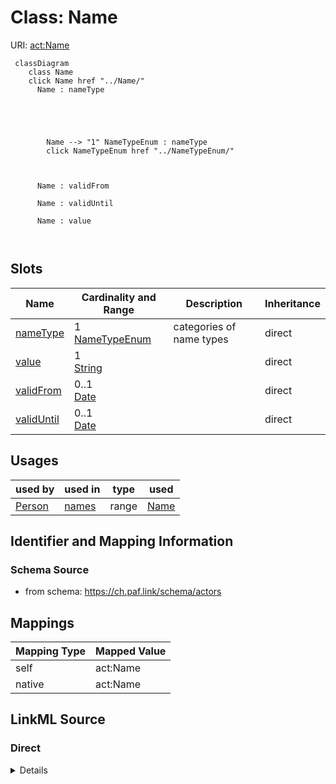 

# Class: Name 



URI: [act:Name](https://ch.paf.link/schema/actors/Name)





```mermaid
 classDiagram
    class Name
    click Name href "../Name/"
      Name : nameType
        
          
    
        
        
        Name --> "1" NameTypeEnum : nameType
        click NameTypeEnum href "../NameTypeEnum/"
    

        
      Name : validFrom
        
      Name : validUntil
        
      Name : value
        
      
```




<!-- no inheritance hierarchy -->


## Slots

| Name | Cardinality and Range | Description | Inheritance |
| ---  | --- | --- | --- |
| [nameType](nameType.md) | 1 <br/> [NameTypeEnum](NameTypeEnum.md) | categories of name types | direct |
| [value](value.md) | 1 <br/> [String](String.md) |  | direct |
| [validFrom](validFrom.md) | 0..1 <br/> [Date](Date.md) |  | direct |
| [validUntil](validUntil.md) | 0..1 <br/> [Date](Date.md) |  | direct |





## Usages

| used by | used in | type | used |
| ---  | --- | --- | --- |
| [Person](Person.md) | [names](names.md) | range | [Name](Name.md) |







## Identifier and Mapping Information






### Schema Source


* from schema: https://ch.paf.link/schema/actors




## Mappings

| Mapping Type | Mapped Value |
| ---  | ---  |
| self | act:Name |
| native | act:Name |






## LinkML Source

<!-- TODO: investigate https://stackoverflow.com/questions/37606292/how-to-create-tabbed-code-blocks-in-mkdocs-or-sphinx -->

### Direct

<details>
```yaml
name: Name
from_schema: https://ch.paf.link/schema/actors
attributes:
  nameType:
    name: nameType
    description: categories of name types
    from_schema: https://ch.paf.link/schema/actors
    rank: 1000
    domain_of:
    - Name
    range: NameTypeEnum
    required: true
  value:
    name: value
    from_schema: https://ch.paf.link/schema/actors
    rank: 1000
    domain_of:
    - Name
    required: true
  validFrom:
    name: validFrom
    from_schema: https://ch.paf.link/schema/actors
    rank: 1000
    domain_of:
    - Name
    - Validity
    - ElectoralDistrict
    range: date
  validUntil:
    name: validUntil
    from_schema: https://ch.paf.link/schema/actors
    rank: 1000
    domain_of:
    - Name
    - Validity
    - ElectoralDistrict
    range: date

```
</details>

### Induced

<details>
```yaml
name: Name
from_schema: https://ch.paf.link/schema/actors
attributes:
  nameType:
    name: nameType
    description: categories of name types
    from_schema: https://ch.paf.link/schema/actors
    rank: 1000
    alias: nameType
    owner: Name
    domain_of:
    - Name
    range: NameTypeEnum
    required: true
  value:
    name: value
    from_schema: https://ch.paf.link/schema/actors
    rank: 1000
    alias: value
    owner: Name
    domain_of:
    - Name
    range: string
    required: true
  validFrom:
    name: validFrom
    from_schema: https://ch.paf.link/schema/actors
    rank: 1000
    alias: validFrom
    owner: Name
    domain_of:
    - Name
    - Validity
    - ElectoralDistrict
    range: date
  validUntil:
    name: validUntil
    from_schema: https://ch.paf.link/schema/actors
    rank: 1000
    alias: validUntil
    owner: Name
    domain_of:
    - Name
    - Validity
    - ElectoralDistrict
    range: date

```
</details>